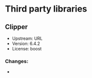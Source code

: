 # Third party libraries

## Clipper

- Upstream: URL
- Version: 6.4.2
- License: boost

### Changes:
- 
